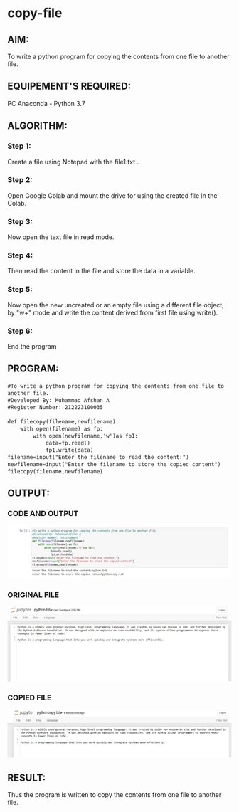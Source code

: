 # copy-file
## AIM:
To write a python program for copying the contents from one file to another file.
## EQUIPEMENT'S REQUIRED: 
PC
Anaconda - Python 3.7
## ALGORITHM: 
### Step 1:
Create a file using Notepad with the file1.txt .

### Step 2:
Open Google Colab and mount the drive for using the created file in the Colab.

### Step 3:
Now open the text file in read mode.

### Step 4:
Then read the content in the file and store the data in a variable.

### Step 5:
Now open the new uncreated or an empty file using a different file object, by "w+" mode and write the content derived from first file using write().

### Step 6:
End the program
## PROGRAM:
```
#To write a python program for copying the contents from one file to another file.
#Developed By: Muhammad Afshan A
#Register Number: 212223100035

def filecopy(filename,newfilename):
    with open(filename) as fp:
        with open(newfilename,'w')as fp1:
            data=fp.read()
            fp1.write(data)
filename=input("Enter the filename to read the content:")
newfilename=input("Enter the filename to store the copied content")
filecopy(filename,newfilename)
```

## OUTPUT:
### CODE AND OUTPUT
![Alt text](code.jpeg)
### ORIGINAL FILE
![Alt text](original.jpeg)
### COPIED FILE
![Alt text](copied.jpeg)
## RESULT:
Thus the program is written to copy the contents from one file to another file.
